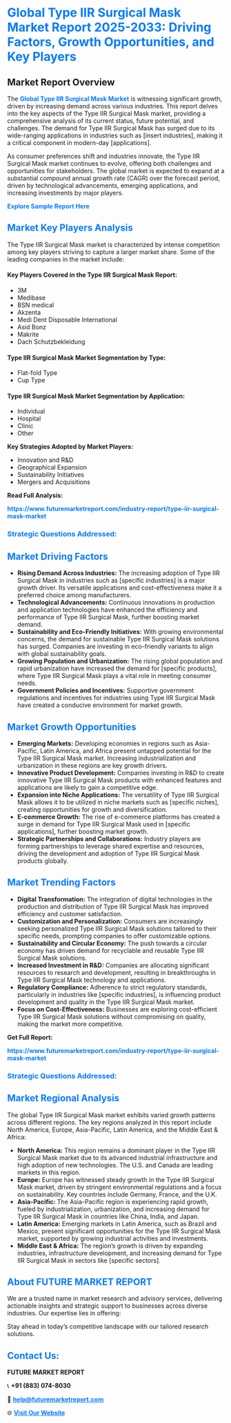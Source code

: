 <h1 style="color: #007BFF;">Global Type IIR Surgical Mask Market Report 2025-2033: Driving Factors, Growth Opportunities, and Key Players</h1>

<section id="overview">
<h2>Market Report Overview</h2>
<p>The <a href="https://www.futuremarketreport.com/industry-report/type-iir-surgical-mask-market" style="color: #007BFF; text-decoration: none;"><strong>Global Type IIR Surgical Mask Market</strong></a> is witnessing significant growth, driven by increasing demand across various industries. This report delves into the key aspects of the Type IIR Surgical Mask market, providing a comprehensive analysis of its current status, future potential, and challenges. The demand for Type IIR Surgical Mask has surged due to its wide-ranging applications in industries such as [insert industries], making it a critical component in modern-day [applications].</p>
<p>As consumer preferences shift and industries innovate, the Type IIR Surgical Mask market continues to evolve, offering both challenges and opportunities for stakeholders. The global market is expected to expand at a substantial compound annual growth rate (CAGR) over the forecast period, driven by technological advancements, emerging applications, and increasing investments by major players.</p>
</section>

<section id="overview">
<p><a href="https://www.futuremarketreport.com/request-sample/reportId=78757" style="color: #007BFF; text-decoration: none;"><strong>Explore Sample Report Here</strong></a></p>
</section>

<section id="key-players">
<h2 style="color: #007BFF;">Market Key Players Analysis</h2>
<p>The Type IIR Surgical Mask market is characterized by intense competition among key players striving to capture a larger market share. Some of the leading companies in the market include:</p>
<h4>Key Players Covered in the Type IIR Surgical Mask Report:</h4>
<ul><li>3M</li><li>Medibase</li><li>BSN medical</li><li>Akzenta</li><li>Medi Dent Disposable International</li><li>Asid Bonz</li><li>Makrite</li><li>Dach Schutzbekleidung</li></ul>
<h4>Type IIR Surgical Mask Market Segmentation by Type:</h4>
<ul><li>Flat-fold Type</li><li>Cup Type</li></ul>

<h4>Type IIR Surgical Mask Market Segmentation by Application:</h4>
<ul><li>Individual</li><li>Hospital</li><li>Clinic</li><li>Other</li></ul>
<p><strong>Key Strategies Adopted by Market Players:</strong></p>
<ul>
<li>Innovation and R&D</li>
<li>Geographical Expansion</li>
<li>Sustainability Initiatives</li>
<li>Mergers and Acquisitions</li>
</ul>
</section>

<section>
<p><strong>Read Full Analysis: </strong></p><a href="https://www.futuremarketreport.com/industry-report/type-iir-surgical-mask-market" style="color: #007BFF; text-decoration: none;"><strong>https://www.futuremarketreport.com/industry-report/type-iir-surgical-mask-market</strong></a>
<h3 style="color: #007BFF;">Strategic Questions Addressed:</h3>
</section>

<section id="driving-factors">
<h2 style="color: #007BFF;">Market Driving Factors</h2>
<ul>
<li><strong>Rising Demand Across Industries:</strong> The increasing adoption of Type IIR Surgical Mask in industries such as [specific industries] is a major growth driver. Its versatile applications and cost-effectiveness make it a preferred choice among manufacturers.</li>
<li><strong>Technological Advancements:</strong> Continuous innovations in production and application technologies have enhanced the efficiency and performance of Type IIR Surgical Mask, further boosting market demand.</li>
<li><strong>Sustainability and Eco-Friendly Initiatives:</strong> With growing environmental concerns, the demand for sustainable Type IIR Surgical Mask solutions has surged. Companies are investing in eco-friendly variants to align with global sustainability goals.</li>
<li><strong>Growing Population and Urbanization:</strong> The rising global population and rapid urbanization have increased the demand for [specific products], where Type IIR Surgical Mask plays a vital role in meeting consumer needs.</li>
<li><strong>Government Policies and Incentives:</strong> Supportive government regulations and incentives for industries using Type IIR Surgical Mask have created a conducive environment for market growth.</li>
</ul>
</section>

<section id="growth-opportunities">
<h2 style="color: #007BFF;">Market Growth Opportunities</h2>
<ul>
<li><strong>Emerging Markets:</strong> Developing economies in regions such as Asia-Pacific, Latin America, and Africa present untapped potential for the Type IIR Surgical Mask market. Increasing industrialization and urbanization in these regions are key growth drivers.</li>
<li><strong>Innovative Product Development:</strong> Companies investing in R&D to create innovative Type IIR Surgical Mask products with enhanced features and applications are likely to gain a competitive edge.</li>
<li><strong>Expansion into Niche Applications:</strong> The versatility of Type IIR Surgical Mask allows it to be utilized in niche markets such as [specific niches], creating opportunities for growth and diversification.</li>
<li><strong>E-commerce Growth:</strong> The rise of e-commerce platforms has created a surge in demand for Type IIR Surgical Mask used in [specific applications], further boosting market growth.</li>
<li><strong>Strategic Partnerships and Collaborations:</strong> Industry players are forming partnerships to leverage shared expertise and resources, driving the development and adoption of Type IIR Surgical Mask products globally.</li>
</ul>
</section>

<section id="trending-factors">
<h2 style="color: #007BFF;">Market Trending Factors</h2>
<ul>
<li><strong>Digital Transformation:</strong> The integration of digital technologies in the production and distribution of Type IIR Surgical Mask has improved efficiency and customer satisfaction.</li>
<li><strong>Customization and Personalization:</strong> Consumers are increasingly seeking personalized Type IIR Surgical Mask solutions tailored to their specific needs, prompting companies to offer customizable options.</li>
<li><strong>Sustainability and Circular Economy:</strong> The push towards a circular economy has driven demand for recyclable and reusable Type IIR Surgical Mask solutions.</li>
<li><strong>Increased Investment in R&D:</strong> Companies are allocating significant resources to research and development, resulting in breakthroughs in Type IIR Surgical Mask technology and applications.</li>
<li><strong>Regulatory Compliance:</strong> Adherence to strict regulatory standards, particularly in industries like [specific industries], is influencing product development and quality in the Type IIR Surgical Mask market.</li>
<li><strong>Focus on Cost-Effectiveness:</strong> Businesses are exploring cost-efficient Type IIR Surgical Mask solutions without compromising on quality, making the market more competitive.</li>
</ul>
</section>

<section>
<p><strong>Get Full Report: </strong></p><a href="https://www.futuremarketreport.com/industry-report/type-iir-surgical-mask-market" style="color: #007BFF; text-decoration: none;"><strong>https://www.futuremarketreport.com/industry-report/type-iir-surgical-mask-market</strong></a>
<h3 style="color: #007BFF;">Strategic Questions Addressed:</h3>
</section>


<section id="regional-analysis">
<h2 style="color: #007BFF;">Market Regional Analysis</h2>
<p>The global Type IIR Surgical Mask market exhibits varied growth patterns across different regions. The key regions analyzed in this report include North America, Europe, Asia-Pacific, Latin America, and the Middle East & Africa:</p>
<ul>
<li><strong>North America:</strong> This region remains a dominant player in the Type IIR Surgical Mask market due to its advanced industrial infrastructure and high adoption of new technologies. The U.S. and Canada are leading markets in this region.</li>
<li><strong>Europe:</strong> Europe has witnessed steady growth in the Type IIR Surgical Mask market, driven by stringent environmental regulations and a focus on sustainability. Key countries include Germany, France, and the U.K.</li>
<li><strong>Asia-Pacific:</strong> The Asia-Pacific region is experiencing rapid growth, fueled by industrialization, urbanization, and increasing demand for Type IIR Surgical Mask in countries like China, India, and Japan.</li>
<li><strong>Latin America:</strong> Emerging markets in Latin America, such as Brazil and Mexico, present significant opportunities for the Type IIR Surgical Mask market, supported by growing industrial activities and investments.</li>
<li><strong>Middle East & Africa:</strong> The region’s growth is driven by expanding industries, infrastructure development, and increasing demand for Type IIR Surgical Mask in sectors like [specific sectors].</li>
</ul>
</section>

<footer>
<h2 style="color: #007BFF;">About FUTURE MARKET REPORT</h2>
<p>We are a trusted name in market research and advisory services, delivering actionable insights and strategic support to businesses across diverse industries. Our expertise lies in offering:</p>

<p>Stay ahead in today’s competitive landscape with our tailored research solutions.</p>

<h2 style="color: #007BFF;">Contact Us:</h2>
<p><strong>FUTURE MARKET REPORT</strong></p>
<p>📞 <strong>+91 (883) 074-8030</strong></p>
<p>📧 <strong><a href="mailto:help@futuremarketreport.com" style="color: #007BFF;">help@futuremarketreport.com</a></strong></p>
<p>🌐 <strong><a href="https://www.futuremarketreport.com/" style="color: #007BFF;">Visit Our Website</a></strong></p>
</footer>